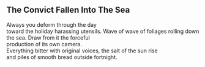 The Convict Fallen Into The Sea
-------------------------------
Always you deform through the day  
toward the holiday harassing utensils. Wave of wave of foliages rolling down the sea. Draw from it the forceful  
production of its own camera.  
Everything bitter with original voices, the salt of the sun rise  
and piles of smooth bread outside fortnight.  
